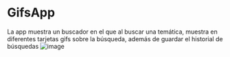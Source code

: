# GifsApp
La app muestra un buscador en el que al buscar una temática, muestra en diferentes tarjetas gifs sobre la búsqueda, además de guardar el historial de búsquedas
![image](https://github.com/user-attachments/assets/c686bbaa-5066-49ff-a51c-bc288b8caa60)
